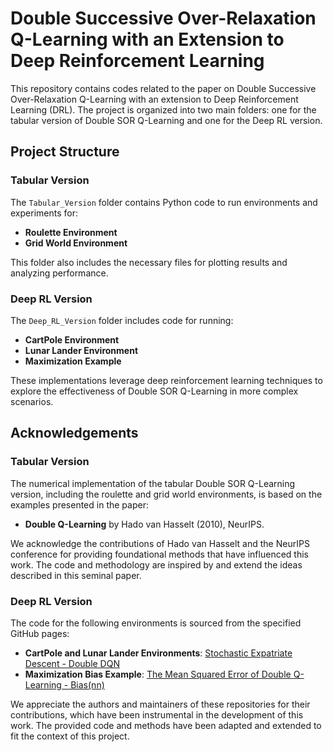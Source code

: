 # Double Successive Over-Relaxation Q-Learning with an Extension to Deep Reinforcement Learning

This repository contains codes related to the paper on Double Successive Over-Relaxation Q-Learning with an extension to Deep Reinforcement Learning (DRL). The project is organized into two main folders: one for the tabular version of Double SOR Q-Learning and one for the Deep RL version.

## Project Structure

### Tabular Version

The `Tabular_Version` folder contains Python code to run environments and experiments for:

- **Roulette Environment**
- **Grid World Environment**

This folder also includes the necessary files for plotting results and analyzing performance.

### Deep RL Version

The `Deep_RL_Version` folder includes code for running:

- **CartPole Environment**
- **Lunar Lander Environment**
- **Maximization Example**

These implementations leverage deep reinforcement learning techniques to explore the effectiveness of Double SOR Q-Learning in more complex scenarios.

## Acknowledgements

### Tabular Version

The numerical implementation of the tabular Double SOR Q-Learning version, including the roulette and grid world environments, is based on the examples presented in the paper:

- **Double Q-Learning** by Hado van Hasselt (2010), NeurIPS.

We acknowledge the contributions of Hado van Hasselt and the NeurIPS conference for providing foundational methods that have influenced this work. The code and methodology are inspired by and extend the ideas described in this seminal paper.

### Deep RL Version

The code for the following environments is sourced from the specified GitHub pages:

- **CartPole and Lunar Lander Environments**: [Stochastic Expatriate Descent - Double DQN](https://github.com/davidrpugh/stochastic-expatriate-descent/blob/2020-04-11-double-dqn/_notebooks/2020-04-11-double-dqn.ipynb)
- **Maximization Bias Example**: [The Mean Squared Error of Double Q-Learning - Bias(nn)](https://github.com/wentaoweng/The-Mean-Squared-Error-of-Double-Q-Learning/tree/main/Bias(nn))

We appreciate the authors and maintainers of these repositories for their contributions, which have been instrumental in the development of this work. The provided code and methods have been adapted and extended to fit the context of this project.
